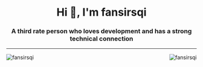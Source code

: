 <h1 align="center">Hi 👋, I'm fansirsqi</h1>

<h3 align="center">A third rate person who loves development and has a strong technical connection</h3>

<hr/>

<p><img align="left" src="https://github-readme-stats.vercel.app/api/top-langs?username=fansirsqi&show_icons=true&locale=en&layout=compact" alt="fansirsqi" /></p>

<p>&nbsp;<img align="right" src="https://github-readme-stats.vercel.app/api?username=fansirsqi&show_icons=true&locale=en" alt="fansirsqi" /></p>


